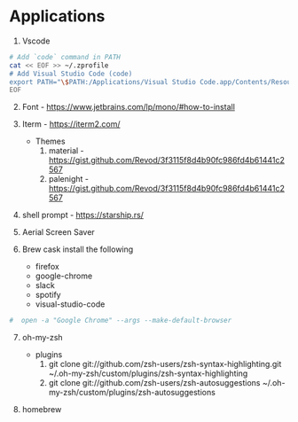 # Applications

1. Vscode

```bash 
# Add `code` command in PATH
cat << EOF >> ~/.zprofile
# Add Visual Studio Code (code)
export PATH="\$PATH:/Applications/Visual Studio Code.app/Contents/Resources/app/bin"
EOF
``` 

2. Font - https://www.jetbrains.com/lp/mono/#how-to-install

3. Iterm - https://iterm2.com/
     - Themes 
        1. material - https://gist.github.com/Revod/3f3115f8d4b90fc986fd4b61441c2567
        2. palenight - https://gist.github.com/Revod/3f3115f8d4b90fc986fd4b61441c2567

4. shell prompt - https://starship.rs/

5. Aerial Screen Saver

6. Brew cask install the following
     - firefox
     - google-chrome 
     - slack
     - spotify
     - visual-studio-code

```bash
#  open -a "Google Chrome" --args --make-default-browser
```

7. oh-my-zsh
   - plugins
     1. git clone git://github.com/zsh-users/zsh-syntax-highlighting.git ~/.oh-my-zsh/custom/plugins/zsh-syntax-highlighting
     2. git clone git://github.com/zsh-users/zsh-autosuggestions ~/.oh-my-zsh/custom/plugins/zsh-autosuggestions

8. homebrew